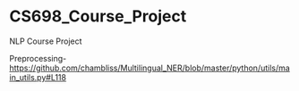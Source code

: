 # CS698_Course_Project
NLP Course Project

Preprocessing- https://github.com/chambliss/Multilingual_NER/blob/master/python/utils/main_utils.py#L118
